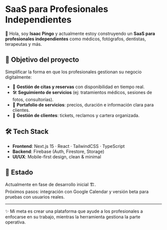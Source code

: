# SaaS para Profesionales Independientes  

👋 Hola, soy **Isaac Pingo** y actualmente estoy construyendo un **SaaS para profesionales independientes** como médicos, fotógrafos, dentistas, terapeutas y más.  

## 🚀 Objetivo del proyecto  
Simplificar la forma en que los profesionales gestionan su negocio digitalmente:  

- 📅 **Gestión de citas y reservas** con disponibilidad en tiempo real.  
- 🛠️ **Seguimiento de servicios** (ej: tratamientos médicos, sesiones de fotos, consultorías).  
- 📂 **Portafolio de servicios**: precios, duración e información clara para clientes.  
- 🙋 **Gestión de clientes**: tickets, reclamos y cartera organizada.  

## 🛠️ Tech Stack  
- **Frontend**: Next.js 15 · React · TailwindCSS · TypeScript  
- **Backend**: Firebase (Auth, Firestore, Storage)  
- **UI/UX**: Mobile-first design, clean & minimal  

## 📌 Estado  
Actualmente en fase de desarrollo inicial 🏗️.  
Próximos pasos: integración con Google Calendar y versión beta para pruebas con usuarios reales.  

---

✨ Mi meta es crear una plataforma que ayude a los profesionales a enfocarse en su trabajo, mientras la herramienta gestiona la parte operativa.  
